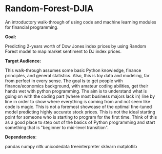 # Random-Forest-DJIA
 An introductory walk-through of using code and machine learning modules for financial programming.

**Goal:**

Predicting 2-years worth of Dow Jones index prices by using Random Forest model to map market sentiment to DJ index prices.

**Target Audience:**

This walk-through assumes some basic Python knowledge, finance principles, and  general statistics.  Also, this is toy data and modeling, far from perfect in every sense. The goal is to get people with finance/economics background, with amateur coding abilities, get their hands wet with python programming. The aim is to understand what is going on with the coding part (where most business majors lack in) line by line in order to show where everything is coming from and not seem like code is magic. This is not a foremost showcase of the optimal fine-tuned model predicting highly accurate stock prices. This is not the ideal starting point for someone who is starting to program for the first time. Think of this as a good place to step out of the basics of Python programming and start something that is "beginner to mid-level transition". 

**Dependencies:**

pandas
numpy
nltk
unicodedata
treeinterpreter
sklearn
matplotlib
